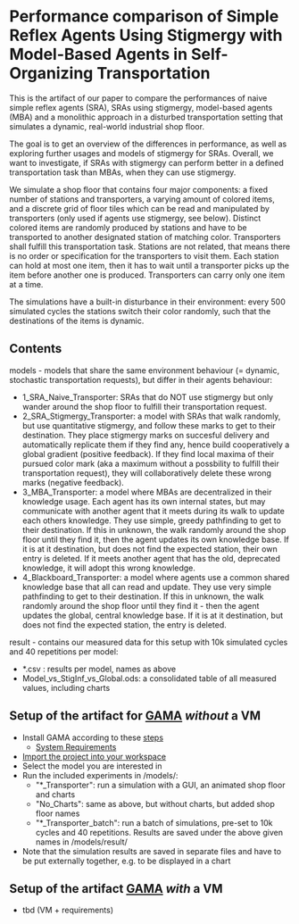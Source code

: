 # Performance comparison of Simple Reflex Agents Using Stigmergy with Model-Based Agents in Self-Organizing Transportation
This is the artifact of our paper to compare the performances of naive simple reflex agents (SRA), SRAs using stigmergy, model-based agents (MBA) and a monolithic approach in a disturbed transportation setting that simulates a dynamic, real-world industrial shop floor.   

The goal is to get an overview of the differences in performance, as well as exploring further usages and models of stigmergy for SRAs. Overall, we want to investigate, if SRAs with stigmergy can perform better in a defined transportation task than MBAs, when they can use stigmergy.

We simulate a shop floor that contains four major components: a fixed number of stations and transporters, a varying amount of colored items, and a discrete grid of floor tiles which can be read and manipulated by transporters (only used if agents use stigmergy, see below). 
Distinct colored items are randomly produced by stations and have to be transported to another designated station of matching color. Transporters shall fulfill this transportation task. Stations are not related, that means there is no order or specification for the transporters to visit them. 
Each station can hold at most one item, then it has to wait until a transporter picks up the item before another one is produced. Transporters can carry only one item at a time. 

The simulations have a built-in disturbance in their environment: every 500 simulated cycles the stations switch their color randomly, such that the destinations of the items is dynamic.

## Contents

models - models that share the same environment behaviour (= dynamic, stochastic transportation requests), but differ in their agents behaviour:
- 1_SRA_Naive_Transporter: SRAs that do NOT use stigmergy but only wander around the shop floor to fulfill their transportation request.
- 2_SRA_Stigmergy_Transporter: a model with SRAs that walk randomly, but use quantitative stigmergy, and follow these marks to get to their destination. They place stigmergy marks on succesful delivery and automatically replicate them if they find any, hence build cooperatively a global gradient (positive feedback). If they find local maxima of their pursued color mark (aka a maximum without a possbility to fulfill their transportation request), they will collaboratively delete these wrong marks (negative feedback).
- 3_MBA_Transporter: a model where MBAs are decentralized in their knowledge usage. Each agent has its own internal states, but may communicate with another agent that it meets during its walk to update each others knowledge. They use simple, greedy pathfinding to get to their destination. If this in unknown, the walk randomly around the shop floor until they find it, then the agent updates its own knowledge base. If it is at it destination, but does not find the expected station, their own entry is deleted. If it meets another agent that has the old, deprecated knowledge, it will adopt this wrong knowledge.
- 4_Blackboard_Transporter: a model where agents use a common shared knowledge base that all can read and update. They use very simple pathfinding to get to their destination. If this in unknown, the walk randomly around the shop floor until they find it - then the agent updates the global, central knowledge base. If it is at it destination, but does not find the expected station, the entry is deleted.

result - contains our measured data for this setup with 10k simulated cycles and 40 repetitions per model:
-  \*.csv : results per model, names as above
-  Model_vs_StigInf_vs_Global.ods: a consolidated table of all measured values, including charts

## Setup of the artifact for [GAMA](https://gama-platform.github.io/) _without_ a VM

- Install GAMA according to these [steps](https://gama-platform.github.io/wiki/Installation)
  -  [System Requirements](https://gama-platform.github.io/wiki/Installation#system-requirements)
- [Import the project into your workspace](https://gama-platform.github.io/wiki/ImportingModels)
- Select the model you are interested in
- Run the included experiments in /models/:
  - "\*_Transporter": run a simulation with a GUI, an animated shop floor and charts
  - "No_Charts": same as above, but without charts, but added shop floor names
  - "\*_Transporter_batch": run a batch of simulations, pre-set to 10k cycles and 40 repetitions. Results are saved under the above given names in /models/result/
- Note that the simulation results are saved in separate files and have to be put externally together, e.g. to be displayed in a chart

## Setup of the artifact [GAMA](https://gama-platform.github.io/) _with_ a VM

- tbd (VM + requirements)
